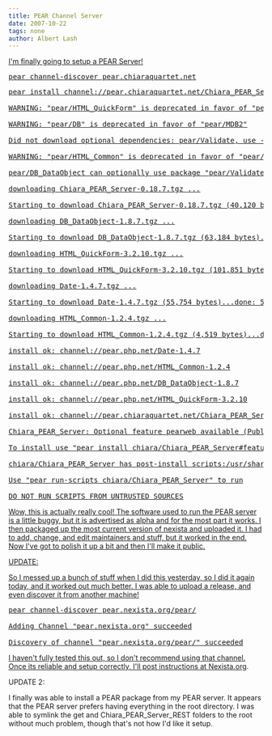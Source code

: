 ```yaml
---
title: PEAR Channel Server
date: 2007-10-22
tags: none
author: Albert Lash
---
```

<a href="http://www.docunext.com/2007/10/pear-channel-server/">

I'm finally going to setup a PEAR Server!

<pre>
pear channel-discover pear.chiaraquartet.net</pre>

<pre>
pear install channel://pear.chiaraquartet.net/Chiara_PEAR_Server-0.18.7

WARNING: "pear/HTML_QuickForm" is deprecated in favor of "pear/HTML_QuickForm2"

WARNING: "pear/DB" is deprecated in favor of "pear/MDB2"

Did not download optional dependencies: pear/Validate, use --alldeps to download automatically

WARNING: "pear/HTML_Common" is deprecated in favor of "pear/HTML_Common2"

pear/DB_DataObject can optionally use package "pear/Validate" (version >= 0.1.1)

downloading Chiara_PEAR_Server-0.18.7.tgz ...

Starting to download Chiara_PEAR_Server-0.18.7.tgz (40,120 bytes)...........done: 40,120 bytes

downloading DB_DataObject-1.8.7.tgz ...

Starting to download DB_DataObject-1.8.7.tgz (63,184 bytes)...done: 63,184 bytes

downloading HTML_QuickForm-3.2.10.tgz ...

Starting to download HTML_QuickForm-3.2.10.tgz (101,851 bytes)...done: 101,851 bytes

downloading Date-1.4.7.tgz ...

Starting to download Date-1.4.7.tgz (55,754 bytes)...done: 55,754 bytes

downloading HTML_Common-1.2.4.tgz ...

Starting to download HTML_Common-1.2.4.tgz (4,519 bytes)...done: 4,519 bytes

install ok: channel://pear.php.net/Date-1.4.7

install ok: channel://pear.php.net/HTML_Common-1.2.4

install ok: channel://pear.php.net/DB_DataObject-1.8.7

install ok: channel://pear.php.net/HTML_QuickForm-3.2.10

install ok: channel://pear.chiaraquartet.net/Chiara_PEAR_Server-0.18.7

Chiara_PEAR_Server: Optional feature pearweb available (Public frontend for users to browse channel packages)

To install use "pear install chiara/Chiara_PEAR_Server#featurename"

chiara/Chiara_PEAR_Server has post-install scripts:/usr/share/php/Chiara/PEAR/Server/mysqlinstall.php

Use "pear run-scripts chiara/Chiara_PEAR_Server" to run

DO NOT RUN SCRIPTS FROM UNTRUSTED SOURCES</pre>

Wow, this is actually really cool! The software used to run the PEAR server is a little buggy, but it is advertised as alpha and for the most part it works. I then packaged up the most current version of nexista and uploaded it. I had to add, change, and edit maintainers and stuff, but it worked in the end. Now I've got to polish it up a bit and then I'll make it public.

UPDATE:

So I messed up a bunch of stuff when I did this yesterday, so I did it again today, and it worked out much better. I was able to upload a release, and even discover it from another machine!

<pre>pear channel-discover pear.nexista.org/pear/

Adding Channel "pear.nexista.org" succeeded

Discovery of channel "pear.nexista.org/pear/" succeeded</pre>

I haven't fully tested this out, so I don't recommend using that channel. Once its reliable and setup correctly, I'll post instructions at <a href="http://www.nexista.org/">Nexista.org</a>.

UPDATE 2:

I finally was able to install a PEAR package from my PEAR server. It appears that the PEAR server prefers having everything in the root directory. I was able to symlink the get and Chiara_PEAR_Server_REST folders to the root without much problem, though that's not how I'd like it setup.

